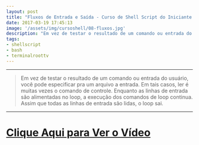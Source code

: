 ```yaml
---
layout: post
title: "Fluxos de Entrada e Saída - Curso de Shell Script do Iniciante ao Avançado"
date: 2017-03-19 17:45:13
image: '/assets/img/cursoshell/08-fluxos.jpg'
description: "Em vez de testar o resultado de um comando ou entrada do usuário, você pode especificar pra um arquivo a entrada."
tags:
- shellscript
- bash
- terminalroottv
---
```


***

> Em vez de testar o resultado de um comando ou entrada do usuário, você pode especificar pra um arquivo a entrada. Em tais casos, ler é muitas vezes o comando de controle. Enquanto as linhas de entrada são alimentadas no loop, a execução dos comandos de loop continua. Assim que todas as linhas de entrada são lidas, o loop sai.

***


# [Clique Aqui para Ver o Vídeo](https://www.youtube.com/watch?v=Zl8187gfE7c)


<script async src="https://pagead2.googlesyndication.com/pagead/js/adsbygoogle.js"></script>

<!-- Informat -->
<ins class="adsbygoogle"
 style="display:block"
 data-ad-client="ca-pub-2838251107855362"
 data-ad-slot="2327980059"
 data-ad-format="auto"
 data-full-width-responsive="true"></ins>

<script>
(adsbygoogle = window.adsbygoogle || []).push({});
</script>



